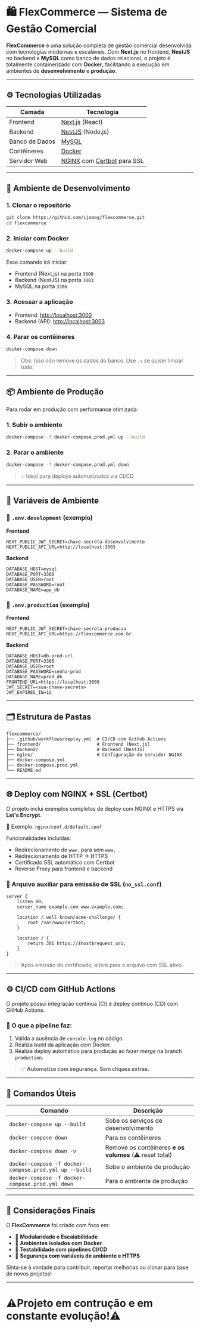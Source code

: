 # 🛍️ FlexCommerce — Sistema de Gestão Comercial

**FlexCommerce** é uma solução completa de gestão comercial desenvolvida com tecnologias modernas e escaláveis. Com **Next.js** no frontend, **NestJS** no backend e **MySQL** como banco de dados relacional, o projeto é totalmente containerizado com **Docker**, facilitando a execução em ambientes de **desenvolvimento** e **produção**.

---

## ⚙️ Tecnologias Utilizadas

| Camada         | Tecnologia        |
|----------------|-------------------|
| Frontend       | [Next.js](https://nextjs.org/) (React) |
| Backend        | [NestJS](https://nestjs.com/) (Node.js) |
| Banco de Dados | [MySQL](https://www.mysql.com/) |
| Contêineres    | [Docker](https://www.docker.com/) |
| Servidor Web   | [NGINX](https://nginx.org/) com [Certbot](https://certbot.eff.org/) para SSL |

---

## 🚀 Ambiente de Desenvolvimento

### 1. Clonar o repositório

```bash
git clone https://github.com/ijoaog/flexcommerce.git
cd flexcommerce
```

### 2. Iniciar com Docker

```bash
docker-compose up --build
```

Esse comando irá iniciar:

- Frontend (Next.js) na porta `3000`
- Backend (NestJS) na porta `3003`
- MySQL na porta `3306`

### 3. Acessar a aplicação

- Frontend: [http://localhost:3000](http://localhost:3000)
- Backend (API): [http://localhost:3003](http://localhost:3003)

### 4. Parar os contêineres

```bash
docker-compose down
```

> Obs: Isso *não* remove os dados do banco. Use `-v` se quiser limpar tudo.

---

## 📦 Ambiente de Produção

Para rodar em produção com performance otimizada:

### 1. Subir o ambiente

```bash
docker-compose -f docker-compose.prod.yml up --build
```

### 2. Parar o ambiente

```bash
docker-compose -f docker-compose.prod.yml down
```

> 💡 Ideal para deploys automatizados via CI/CD.

---

## 🔐 Variáveis de Ambiente

### 🔧 `.env.development` (exemplo)

**Frontend**
```env
NEXT_PUBLIC_JWT_SECRET=chave-secreta-desenvolvimento
NEXT_PUBLIC_API_URL=http://localhost:3003
```

**Backend**
```env
DATABASE_HOST=mysql
DATABASE_PORT=3306
DATABASE_USER=root
DATABASE_PASSWORD=root
DATABASE_NAME=app_db
```

### 🚀 `.env.production` (exemplo)

**Frontend**
```env
NEXT_PUBLIC_JWT_SECRET=chave-secreta-producao
NEXT_PUBLIC_API_URL=https://flexcommerce.com.br
```

**Backend**
```env
DATABASE_HOST=db-prod-url
DATABASE_PORT=3306
DATABASE_USER=root
DATABASE_PASSWORD=senha-prod
DATABASE_NAME=prod_db
FRONTEND_URL=https://localhost:3000
JWT_SECRET=<sua-chave-secreta>
JWT_EXPIRES_IN=1d
```

---

## 🗂️ Estrutura de Pastas

```
flexcommerce/
├── .github/workflows/deploy.yml  # CI/CD com GitHub Actions
├── frontend/                     # Frontend (Next.js)
├── backend/                      # Backend (NestJS)
├── nginx/                        # Configuração do servidor NGINX
├── docker-compose.yml
├── docker-compose.prod.yml
└── README.md
```

---

## 🌐 Deploy com NGINX + SSL (Certbot)

O projeto inclui exemplos completos de deploy com NGINX e HTTPS via **Let's Encrypt**.

📁 Exemplo: `nginx/conf.d/default.conf`

Funcionalidades incluídas:

- Redirecionamento de `www.` para sem `www.`
- Redirecionamento de HTTP → HTTPS
- Certificado SSL automático com Certbot
- Reverse Proxy para frontend e backend

### 🔄 Arquivo auxiliar para emissão de SSL (`no_ssl.conf`)

```nginx
server {
    listen 80;
    server_name example.com www.example.com;

    location /.well-known/acme-challenge/ {
        root /var/www/certbot;
    }

    location / {
        return 301 https://$host$request_uri;
    }
}
```

> Após emissão do certificado, altere para o arquivo com SSL ativo.

---

## ⚙️ CI/CD com GitHub Actions

O projeto possui integração contínua (CI) e deploy contínuo (CD) com GitHub Actions.

### 🧪 O que a pipeline faz:

1. Valida a ausência de `console.log` no código.
2. Realiza build da aplicação com Docker.
3. Realiza deploy automático para produção ao fazer *merge* na branch `production`.

> ✅ **Automatize com segurança. Sem cliques extras.**

---

## 🧰 Comandos Úteis

| Comando | Descrição |
|--------|-----------|
| `docker-compose up --build` | Sobe os serviços de desenvolvimento |
| `docker-compose down` | Para os contêineres |
| `docker-compose down -v` | Remove os contêineres **e os volumes** (⚠️ reset total) |
| `docker-compose -f docker-compose.prod.yml up --build` | Sobe o ambiente de produção |
| `docker-compose -f docker-compose.prod.yml down` | Para o ambiente de produção |

---

## 📢 Considerações Finais

O **FlexCommerce** foi criado com foco em:

- 🔁 **Modularidade e Escalabilidade**
- 🐳 **Ambientes isolados com Docker**
- 🧪 **Testabilidade com pipelines CI/CD**
- 🔐 **Segurança com variáveis de ambiente e HTTPS**

Sinta-se à vontade para contribuir, reportar melhorias ou clonar para base de novos projetos!

---

# ⚠️Projeto em contrução e em constante evolução!⚠️